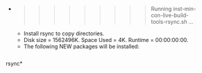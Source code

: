 * >>>>>>>>> Running inst-min-con-live-build-tools-rsync.sh ...
  * Install rsync to copy directories.
  * Disk size = 1562496K. Space Used = 4K. Runtime = 00:00:00:00.
  * The following NEW packages will be installed:
  ```bash
rsync*
  ```
